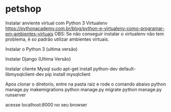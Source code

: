 # petshop
Instalar anviente virtual com Python 3
Virtualenv
https://pythonacademy.com.br/blog/python-e-virtualenv-como-programar-em-ambientes-virtuais
OBS: Se não conseguir instalar o virtualenv não tem problema, é so padrão utilizar ambientes virtuais.

Instalar o Python 3 (ultima versão)

Instalar Django (Ultima Versão)

Instalar cliente Mysql
sudo apt-get install python-dev default-libmysqlclient-dev
pip install mysqlclient


Apos clonar o diretorio, entre na pasta raiz e rode o comando abaixo
python manage.py makemigrations
python manage.py migrate
python manage.py runserver

acesse localhost:8000 no seu browser
